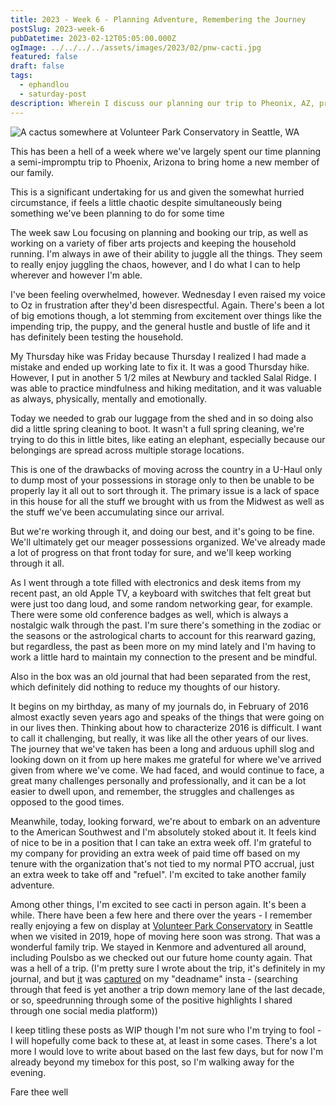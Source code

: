 ```yaml
---
title: 2023 - Week 6 - Planning Adventure, Remembering the Journey
postSlug: 2023-week-6
pubDatetime: 2023-02-12T05:05:00.000Z
ogImage: ../../../../assets/images/2023/02/pnw-cacti.jpg
featured: false
draft: false
tags:
  - ephandlou
  - saturday-post
description: Wherein I discuss our planning our trip to Pheonix, AZ, praising Lou's ability juggle all the things, lament our scattered belongings, talk about my Thursday hike on a Friday, reflect on a journal from 2016, and my excitement at the prospect of soon seeing cacti in person again (while thinking about a trip here in 2019)
---
```


![A cactus somewhere at Volunteer Park Conservatory in Seattle, WA](@/assets/images/2023/02/pnw-cacti.jpg)

This has been a hell of a week where we've largely spent our time planning a semi-impromptu trip to Phoenix, Arizona to bring home a new member of our family.

This is a significant undertaking for us and given the somewhat hurried circumstance, if feels a little chaotic despite simultaneously being something we've been planning to do for some time

The week saw Lou focusing on planning and booking our trip, as well as working on a variety of fiber arts projects and keeping the household running. I'm always in awe of their ability to juggle all the things. They seem to really enjoy juggling the chaos, however, and I do what I can to help wherever and however I'm able.

I've been feeling overwhelmed, however. Wednesday I even raised my voice to Oz in frustration after they'd been disrespectful. Again. There's been a lot of big emotions though, a lot stemming from excitement over things like the impending trip, the puppy, and the general hustle and bustle of life and it has definitely been testing the household.

My Thursday hike was Friday because Thursday I realized I had made a mistake and ended up working late to fix it. It was a good Thursday hike. However, I put in another 5 1/2 miles at Newbury and tackled Salal Ridge. I was able to practice mindfulness and hiking meditation, and it was valuable as always, physically, mentally and emotionally.

Today we needed to grab our luggage from the shed and in so doing also did a little spring cleaning to boot. It wasn't a full spring cleaning, we're trying to do this in little bites, like eating an elephant, especially because our belongings are spread across multiple storage locations.

This is one of the drawbacks of moving across the country in a U-Haul only to dump most of your possessions in storage only to then be unable to be properly lay it all out to sort through it. The primary issue is a lack of space in this house for all the stuff we brought with us from the Midwest as well as the stuff we've been accumulating since our arrival.

But we're working through it, and doing our best, and it's going to be fine. We'll ultimately get our meager possessions organized. We've already made a lot of progress on that front today for sure, and we'll keep working through it all.

As I went through a tote filled with electronics and desk items from my recent past, an old Apple TV, a keyboard with switches that felt great but were just too dang loud, and some random networking gear, for example. There were some old conference badges as well, which is always a nostalgic walk through the past. I'm sure there's something in the zodiac or the seasons or the astrological charts to account for this rearward gazing, but regardless, the past as been more on my mind lately and I'm having to work a little hard to maintain my connection to the present and be mindful.

Also in the box was an old journal that had been separated from the rest, which definitely did nothing to reduce my thoughts of our history.

It begins on my birthday, as many of my journals do, in February of 2016 almost exactly seven years ago and speaks of the things that were going on in our lives then. Thinking about how to characterize 2016 is difficult. I want to call it challenging, but really, it was like all the other years of our lives. The journey that we've taken has been a long and arduous uphill slog and looking down on it from up here makes me grateful for where we've arrived given from where we've come. We had faced, and would continue to face, a great many challenges personally and professionally, and it can be a lot easier to dwell upon, and remember, the struggles and challenges as opposed to the good times.

Meanwhile, today, looking forward, we're about to embark on an adventure to the American Southwest and I'm absolutely stoked about it. It feels kind of nice to be in a position that I can take an extra week off. I'm grateful to my company for providing an extra week of paid time off based on my tenure with the organization that's not tied to my normal PTO accrual, just an extra week to take off and "refuel". I'm excited to take another family adventure.

Among other things, I'm excited to see cacti in person again. It's been a while. There have been a few here and there over the years - I remember really enjoying a few on display at [Volunteer Park Conservatory](https://www.volunteerparkconservatory.org/) in Seattle when we visited in 2019, hope of moving here soon was strong. That was a wonderful family trip. We stayed in Kenmore and adventured all around, including Poulsbo as we checked out our future home county again. That was a hell of a trip. (I'm pretty sure I wrote about the trip, it's definitely in my journal, and but [it](https://www.instagram.com/p/B0qi1XNnFDI/) was [captured](https://www.instagram.com/p/B0kdxgTHoI6/) on my "deadname" insta - (searching through that feed is yet another a trip down memory lane of the last decade, or so, speedrunning through some of the positive highlights I shared through one social media platform))

I keep titling these posts as WIP though I'm not sure who I'm trying to fool - I will hopefully come back to these at, at least in some cases. There's a lot more I would love to write about based on the last few days, but for now I'm already beyond my timebox for this post, so I'm walking away for the evening.

Fare thee well
